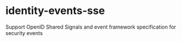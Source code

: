 # identity-events-sse
Support OpenID Shared Signals and event framework specification for security events
